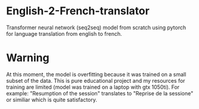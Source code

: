 # English-2-French-translator
Transformer neural network (seq2seq) model from scratch using pytorch for language translation from english to french.

# Warning
At this moment, the model is overfitting because it was trained on a small subset of the data. This is pure educational
project and my resources for training are limited (model was trained on a laptop with gtx 1050ti).
For example: "Resumption of the session" translates to "Reprise de la sessione" or similiar which is quite satisfactory.

